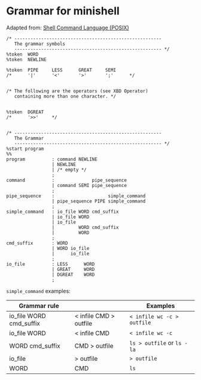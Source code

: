 # Grammar for minishell

Adapted from: [Shell Command Language (POSIX)](https://pubs.opengroup.org/onlinepubs/9699919799.2018edition/utilities/V3_chap02.html#tag_18_10)

```
/* -------------------------------------------------------
   The grammar symbols
   ------------------------------------------------------- */
%token  WORD
%token  NEWLINE

%token  PIPE     LESS      GREAT     SEMI
/*      '|'      '<'       '>'       ';'      */


/* The following are the operators (see XBD Operator)
   containing more than one character. */


%token  DGREAT
/*      '>>'     */


/* -------------------------------------------------------
   The Grammar
   ------------------------------------------------------- */
%start program
%%
program          : command NEWLINE
                 | NEWLINE
                 | /* empty */
                 ;
command          :              pipe_sequence
                 | command SEMI pipe_sequence
                 ;
pipe_sequence    :                    simple_command
                 | pipe_sequence PIPE simple_command
                 ;
simple_command   : io_file WORD cmd_suffix
                 | io_file WORD
                 | io_file
                 |         WORD cmd_suffix
                 |         WORD
                 ;
cmd_suffix       : WORD
                 | WORD io_file
                 |      io_file
                 ;
io_file          : LESS      WORD
                 | GREAT     WORD
                 | DGREAT    WORD
                 ;
```

`simple_command` examples:

| Grammar rule            |                        | Examples                   |
| ----------------------- | ---------------------- | -------------------------- |
| io_file WORD cmd_suffix | < infile CMD > outfile | `< infile wc -c > outfile` |
| io_file WORD            | < infile CMD           | `< infile wc -c`           |
| WORD cmd_suffix         | CMD > outfile          | `ls > outfile` or `ls -la` |
| io_file                 | > outfile              | `> outfile`                |
| WORD                    | CMD                    | `ls`                       |
